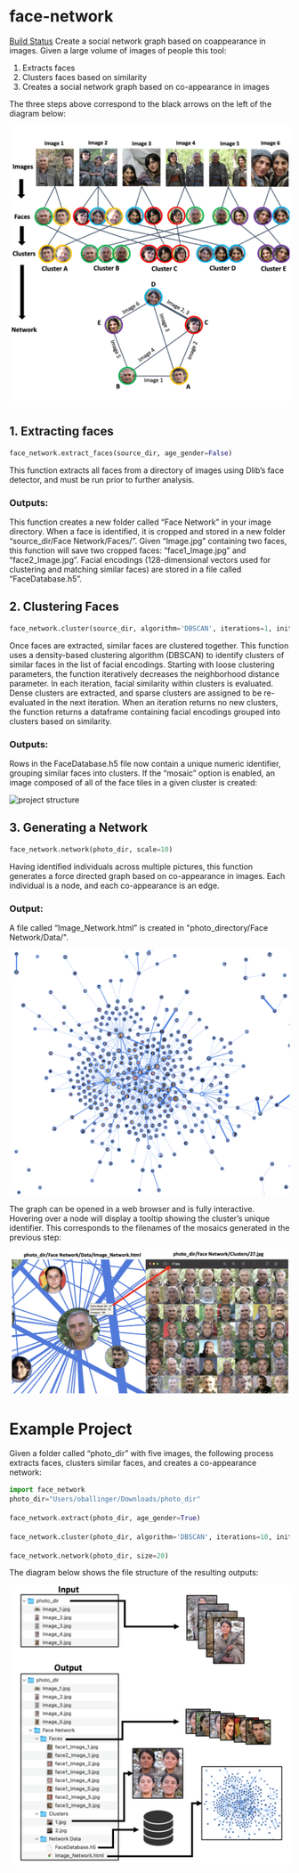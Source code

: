 # face-network
[Build Status](https://github.com/oballinger/face-network/workflows/CI/badge.svg?branch=master&event=push)
Create a social network graph based on coappearance in images. Given a large volume of images of people this tool:

1. Extracts faces 
2. Clusters faces based on similarity 
3. Creates a social network graph based on co-appearance in images 

The three steps above correspond to the black arrows on the left of the diagram below: 

![project structure](./docs/images/image3.png)

## 1. Extracting faces 

```python
face_network.extract_faces(source_dir, age_gender=False)
```

This function extracts all faces from a directory of images using Dlib’s face detector, and must be run prior to further analysis.

### Outputs: 

This function creates a new folder called “Face Network” in your image directory. When a face is identified, it is cropped and stored in a new folder “source_dir/Face Network/Faces/”. Given “Image.jpg” containing two faces, this function will save two cropped faces: “face1_Image.jpg” and “face2_Image.jpg”. Facial encodings (128-dimensional vectors used for clustering and matching similar faces) are stored in a file called “FaceDatabase.h5”. 


## 2. Clustering Faces 

```python
face_network.cluster(source_dir, algorithm='DBSCAN', iterations=1, initial_eps=0.45, max_distance=45)
```

Once faces are extracted, similar faces are clustered together. This function uses a density-based clustering algorithm (DBSCAN) to identify clusters of similar faces in the list of facial encodings. Starting with loose clustering parameters, the function iteratively decreases the neighborhood distance parameter. In each iteration, facial similarity within clusters is evaluated. Dense clusters are extracted, and sparse clusters are assigned to be re-evaluated in the next iteration. When an iteration returns no new clusters, the function returns a dataframe containing facial encodings grouped into clusters based on similarity.

### Outputs:

Rows in the FaceDatabase.h5 file now contain a unique numeric identifier, grouping similar faces into clusters. If the “mosaic” option is enabled, an image composed of all of the face tiles in a given cluster is created:

![project structure](./docs/images/image6.png)


## 3. Generating a Network

```python
face_network.network(photo_dir, scale=10)
```

Having identified individuals across multiple pictures, this function generates a force directed graph based on co-appearance in images. Each individual is a node, and each co-appearance is an edge. 

### Output:

A file called “Image_Network.html” is created in "photo_directory/Face Network/Data/".

![project structure](./docs/images/image5.png)

The graph can be opened in a web browser and is fully interactive. Hovering over a node will display a tooltip showing the cluster’s unique identifier. This corresponds to the filenames of the mosaics generated in the previous step:

![project structure](./docs/images/image1.png)

# Example Project

Given a folder called “photo_dir” with five images, the following process extracts faces, clusters similar faces, and creates a co-appearance network:

```python
import face_network
photo_dir="Users/oballinger/Downloads/photo_dir"

face_network.extract(photo_dir, age_gender=True)

face_network.cluster(photo_dir, algorithm='DBSCAN', iterations=10, initial_eps=0.44, max_distance=40)

face_network.network(photo_dir, size=20)
```

The diagram below shows the file structure of the resulting outputs:

![outputs](./docs/images/image4.png)

